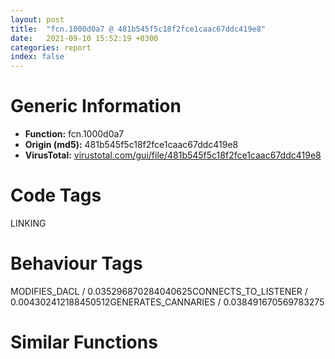 ```yaml
---
layout: post
title:  "fcn.1000d0a7 @ 481b545f5c18f2fce1caac67ddc419e8"
date:   2021-09-10 15:52:19 +0300
categories: report
index: false
---
```


# Generic Information
- **Function:** fcn.1000d0a7
- **Origin (md5):** 481b545f5c18f2fce1caac67ddc419e8
- **VirusTotal:** [virustotal.com/gui/file/481b545f5c18f2fce1caac67ddc419e8][virustotal_ref]

# Code Tags
<span class="tag" id="LINKING">LINKING</span>


# Behaviour Tags
<span class="bhv-tag" id="MODIFIES_DACL">MODIFIES_DACL / 0.035296870284040625</span><span class="bhv-tag" id="CONNECTS_TO_LISTENER">CONNECTS_TO_LISTENER / 0.004302412188450512</span><span class="bhv-tag" id="GENERATES_CANNARIES">GENERATES_CANNARIES / 0.038491670569783275</span>

# Similar Functions
<script type="text/javascript" src="https://www.gstatic.com/charts/loader.js"></script>
<script type="text/javascript">

    google.charts.load('current', {'packages':['corechart']});
    google.charts.setOnLoadCallback(drawChart);

    function drawChart() {
    var data = new google.visualization.DataTable();
        data.addColumn('number', 'X');
        data.addColumn('number', 'Y');
        data.addColumn({type: 'string', role: 'tooltip', 'p': {'html': true}});
        data.addColumn({'type': 'string', 'role': 'style'});
        
        data.addRows([
    [-26.665302276611328, -27.446264266967773, '<b><a href="/report/fcn.1000d0a7@481b545f5c18f2fce1caac67ddc419e8">fcn.1000d0a7</a><br>@481b545f5c18f2fce1caac67ddc419e8</b><br>push ebx<br>xor ebx, ebx<br>cmp dword[0x10065354], ebx<br>je 0x1000d0bf<br>xor eax, eax<br>cmp dword[0x10065348], ebx<br>pop ebx<br>setne al<br>ret <br>push esi<br>push edi<br>call fcn.1000d04f<br>push str.USER32<br>mov dword[0x10065358], eax<br>call dword[sym.imp.KERNEL32.dll_GetModuleHandleW]<br>mov edi, eax<br>cmp edi, ebx<br>je 0x1000d181<br>mov esi, dword[sym.imp.KERNEL32.dll_GetProcAddress]<br>push str.GetSystemMetrics<br>push edi<br>call esi<br>cmp eax, ebx<br>mov dword[0x10065338], eax<br>je 0x1000d181<br>push str.MonitorFromWindow<br>push edi<br>call esi<br>cmp eax, ebx<br>mov dword[0x1006533c], eax<br>je 0x1000d181<br>push str.MonitorFromRect<br>push edi<br>call esi<br>cmp eax, ebx<br>mov dword[0x10065340], eax<br>je 0x1000d181<br>push str.MonitorFromPoint<br>push edi<br>call esi<br>cmp eax, ebx<br>mov dword[0x10065344], eax<br>je 0x1000d181<br>push str.EnumDisplayMonitors<br>push edi<br>call esi<br>cmp eax, ebx<br>mov dword[0x1006534c], eax<br>je 0x1000d181<br>push str.EnumDisplayDevicesW<br>push edi<br>call esi<br>cmp eax, ebx<br>mov dword[0x10065350], eax<br>je 0x1000d181<br>cmp dword[0x10065358], ebx<br>je 0x1000d15f<br>push str.GetMonitorInfoW<br>jmp 0x1000d164<br>push str.GetMonitorInfoA<br>push edi<br>call esi<br>cmp eax, ebx<br>mov dword[0x10065348], eax<br>je 0x1000d181<br>xor eax, eax<br>inc eax<br>pop edi<br>pop esi<br>mov dword[0x10065354], 1<br>pop ebx<br>ret <br>mov dword[0x10065338], ebx<br>mov dword[0x1006533c], ebx<br>mov dword[0x10065340], ebx<br>mov dword[0x10065344], ebx<br>mov dword[0x10065348], ebx<br>mov dword[0x1006534c], ebx<br>mov dword[0x10065350], ebx<br>xor eax, eax<br>jmp 0x1000d173<br><eoc> ', 'point { fill-color: #e0440e; }'],
[-47.893272399902344, 36.13592529296875, '<b><a href="/report/fcn.004130c2@7b00dd8f2abf54a73bfb09681334ff78">fcn.004130c2</a><br>@7b00dd8f2abf54a73bfb09681334ff78</b><br>push ebx<br>xor ebx, ebx<br>cmp dword[0x46a2e4], ebx<br>je 0x4130da<br>xor eax, eax<br>cmp dword[0x46a2d8], ebx<br>pop ebx<br>setne al<br>ret <br>push esi<br>push edi<br>call fcn.0041306a<br>push str.USER32<br>mov dword[0x46a2e8], eax<br>call dword[sym.imp.KERNEL32.dll_GetModuleHandleA]<br>mov edi, eax<br>cmp edi, ebx<br>je 0x413189<br>mov esi, dword[sym.imp.KERNEL32.dll_GetProcAddress]<br>push str.GetSystemMetrics<br>push edi<br>call esi<br>cmp eax, ebx<br>mov dword[0x46a2c8], eax<br>je 0x413189<br>push str.MonitorFromWindow<br>push edi<br>call esi<br>cmp eax, ebx<br>mov dword[0x46a2cc], eax<br>je 0x413189<br>push str.MonitorFromRect<br>push edi<br>call esi<br>cmp eax, ebx<br>mov dword[0x46a2d0], eax<br>je 0x413189<br>push str.MonitorFromPoint<br>push edi<br>call esi<br>cmp eax, ebx<br>mov dword[0x46a2d4], eax<br>je 0x413189<br>push str.EnumDisplayMonitors<br>push edi<br>call esi<br>cmp eax, ebx<br>mov dword[0x46a2dc], eax<br>je 0x413189<br>push str.GetMonitorInfoA<br>push edi<br>call esi<br>cmp eax, ebx<br>mov dword[0x46a2d8], eax<br>je 0x413189<br>push str.EnumDisplayDevicesA<br>push edi<br>call esi<br>cmp eax, ebx<br>mov dword[0x46a2e0], eax<br>je 0x413189<br>xor eax, eax<br>inc eax<br>pop edi<br>pop esi<br>mov dword[0x46a2e4], 1<br>pop ebx<br>ret <br>mov dword[0x46a2c8], ebx<br>mov dword[0x46a2cc], ebx<br>mov dword[0x46a2d0], ebx<br>mov dword[0x46a2d4], ebx<br>mov dword[0x46a2d8], ebx<br>mov dword[0x46a2dc], ebx<br>mov dword[0x46a2e0], ebx<br>xor eax, eax<br>jmp 0x41317b<br><eoc> ', 'null'],
[62.23420333862305, 72.90172576904297, '<b><a href="/report/fcn.0055c1e4@c60344b51fa39a329b92557d24ff7670">fcn.0055c1e4</a><br>@c60344b51fa39a329b92557d24ff7670</b><br>mov edi, edi<br>push ebx<br>xor ebx, ebx<br>cmp dword[0x60f36c], ebx<br>je 0x55c1fe<br>xor eax, eax<br>cmp dword[0x60f360], ebx<br>pop ebx<br>setne al<br>ret <br>push esi<br>push edi<br>call fcn.0055c18a<br>push str.USER32<br>mov dword[0x60f370], eax<br>call dword[sym.imp.KERNEL32.dll_GetModuleHandleW]<br>mov edi, eax<br>cmp edi, ebx<br>je 0x55c2c0<br>mov esi, dword[sym.imp.KERNEL32.dll_GetProcAddress]<br>push str.GetSystemMetrics<br>push edi<br>call esi<br>mov dword[0x60f350], eax<br>cmp eax, ebx<br>je 0x55c2c0<br>push str.MonitorFromWindow<br>push edi<br>call esi<br>mov dword[0x60f354], eax<br>cmp eax, ebx<br>je 0x55c2c0<br>push str.MonitorFromRect<br>push edi<br>call esi<br>mov dword[0x60f358], eax<br>cmp eax, ebx<br>je 0x55c2c0<br>push str.MonitorFromPoint<br>push edi<br>call esi<br>mov dword[0x60f35c], eax<br>cmp eax, ebx<br>je 0x55c2c0<br>push str.EnumDisplayMonitors<br>push edi<br>call esi<br>mov dword[0x60f364], eax<br>cmp eax, ebx<br>je 0x55c2c0<br>push str.EnumDisplayDevicesW<br>push edi<br>call esi<br>mov dword[0x60f368], eax<br>cmp eax, ebx<br>je 0x55c2c0<br>cmp dword[0x60f370], ebx<br>je 0x55c29e<br>push str.GetMonitorInfoW<br>jmp 0x55c2a3<br>push str.GetMonitorInfoA<br>push edi<br>call esi<br>mov dword[0x60f360], eax<br>cmp eax, ebx<br>je 0x55c2c0<br>xor eax, eax<br>inc eax<br>pop edi<br>pop esi<br>mov dword[0x60f36c], 1<br>pop ebx<br>ret <br>mov dword[0x60f350], ebx<br>mov dword[0x60f354], ebx<br>mov dword[0x60f358], ebx<br>mov dword[0x60f35c], ebx<br>mov dword[0x60f360], ebx<br>mov dword[0x60f364], ebx<br>mov dword[0x60f368], ebx<br>xor eax, eax<br>jmp 0x55c2b2<br><eoc> ', 'null'],
[17.783994674682617, 22.72789192199707, '<b><a href="/report/fcn.00401930@d4e56c7d970c209a3a2b3c4b4cc5e586">fcn.00401930</a><br>@d4e56c7d970c209a3a2b3c4b4cc5e586</b><br>push ebx<br>xor ebx, ebx<br>cmp dword[0x9353f0], ebx<br>push esi<br>push edi<br>je 0x40194d<br>xor eax, eax<br>cmp dword[0x9353e8], ebx<br>setne al<br>jmp 0x401a04<br>push str.USER32<br>call dword[sym.imp.KERNEL32.dll_GetModuleHandleA]<br>mov edi, eax<br>cmp edi, ebx<br>je 0x4019d4<br>mov esi, dword[sym.imp.KERNEL32.dll_GetProcAddress]<br>push str.GetSystemMetrics<br>push edi<br>call esi<br>cmp eax, ebx<br>mov dword[0x9353d8], eax<br>je 0x4019d4<br>push str.MonitorFromWindow<br>push edi<br>call esi<br>cmp eax, ebx<br>mov dword[0x9353dc], eax<br>je 0x4019d4<br>push str.MonitorFromRect<br>push edi<br>call esi<br>cmp eax, ebx<br>mov dword[0x9353e0], eax<br>je 0x4019d4<br>push str.MonitorFromPoint<br>push edi<br>call esi<br>cmp eax, ebx<br>mov dword[0x9353e4], eax<br>je 0x4019d4<br>push str.EnumDisplayMonitors<br>push edi<br>call esi<br>cmp eax, ebx<br>mov dword[0x9353ec], eax<br>je 0x4019d4<br>push str.GetMonitorInfoA<br>push edi<br>call esi<br>cmp eax, ebx<br>mov dword[0x9353e8], eax<br>je 0x4019d4<br>push 1<br>pop eax<br>mov dword[0x9353f0], eax<br>jmp 0x401a04<br>mov dword[0x9353d8], ebx<br>mov dword[0x9353dc], ebx<br>mov dword[0x9353e0], ebx<br>mov dword[0x9353e4], ebx<br>mov dword[0x9353e8], ebx<br>mov dword[0x9353ec], ebx<br>mov dword[0x9353f0], 1<br>xor eax, eax<br>pop edi<br>pop esi<br>pop ebx<br>ret <br><eoc> ', 'null'],
[83.46162414550781, 9.319283485412598, '<b><a href="/report/fcn.00403033@59aef7c08025d70f84c85db2092fc99e">fcn.00403033</a><br>@59aef7c08025d70f84c85db2092fc99e</b><br>push ebx<br>xor ebx, ebx<br>cmp dword[0x435eac], ebx<br>je 0x40304b<br>xor eax, eax<br>cmp dword[0x435ea0], ebx<br>pop ebx<br>setne al<br>ret <br>push esi<br>push edi<br>call fcn.00402fe6<br>push str.USER32<br>mov dword[0x435eb0], eax<br>call dword[sym.imp.KERNEL32.dll_GetModuleHandleA]<br>mov edi, eax<br>cmp edi, ebx<br>je 0x4030f3<br>mov esi, dword[sym.imp.KERNEL32.dll_GetProcAddress]<br>push str.GetSystemMetrics<br>push edi<br>call esi<br>cmp eax, ebx<br>mov dword[0x435e90], eax<br>je 0x4030f3<br>push str.MonitorFromWindow<br>push edi<br>call esi<br>cmp eax, ebx<br>mov dword[0x435e94], eax<br>je 0x4030f3<br>push str.MonitorFromRect<br>push edi<br>call esi<br>cmp eax, ebx<br>mov dword[0x435e98], eax<br>je 0x4030f3<br>push str.MonitorFromPoint<br>push edi<br>call esi<br>cmp eax, ebx<br>mov dword[0x435e9c], eax<br>je 0x4030f3<br>push str.EnumDisplayMonitors<br>push edi<br>call esi<br>cmp eax, ebx<br>mov dword[0x435ea4], eax<br>je 0x4030f3<br>push str.GetMonitorInfoA<br>push edi<br>call esi<br>cmp eax, ebx<br>mov dword[0x435ea0], eax<br>je 0x4030f3<br>push str.EnumDisplayDevicesA<br>push edi<br>call esi<br>cmp eax, ebx<br>mov dword[0x435ea8], eax<br>je 0x4030f3<br>xor eax, eax<br>inc eax<br>mov dword[0x435eac], eax<br>jmp 0x403129<br>mov dword[0x435e90], ebx<br>mov dword[0x435e94], ebx<br>mov dword[0x435e98], ebx<br>mov dword[0x435e9c], ebx<br>mov dword[0x435ea0], ebx<br>mov dword[0x435ea4], ebx<br>mov dword[0x435ea8], ebx<br>mov dword[0x435eac], 1<br>xor eax, eax<br>pop edi<br>pop esi<br>pop ebx<br>ret <br><eoc> ', 'null'],
[39.01176834106445, -40.85430145263672, '<b><a href="/report/fcn.00403602@a2475448bf4050c1583e1970984a4d00">fcn.00403602</a><br>@a2475448bf4050c1583e1970984a4d00</b><br>push ebx<br>xor ebx, ebx<br>cmp dword[0x418348], ebx<br>push esi<br>push edi<br>je 0x40361f<br>xor eax, eax<br>cmp dword[0x418340], ebx<br>setne al<br>jmp 0x4036d6<br>push str.USER32<br>call dword[sym.imp.KERNEL32.dll_GetModuleHandleA]<br>mov edi, eax<br>cmp edi, ebx<br>je 0x4036a6<br>mov esi, dword[sym.imp.KERNEL32.dll_GetProcAddress]<br>push str.GetSystemMetrics<br>push edi<br>call esi<br>cmp eax, ebx<br>mov dword[0x418330], eax<br>je 0x4036a6<br>push str.MonitorFromWindow<br>push edi<br>call esi<br>cmp eax, ebx<br>mov dword[0x418334], eax<br>je 0x4036a6<br>push str.MonitorFromRect<br>push edi<br>call esi<br>cmp eax, ebx<br>mov dword[0x418338], eax<br>je 0x4036a6<br>push str.MonitorFromPoint<br>push edi<br>call esi<br>cmp eax, ebx<br>mov dword[0x41833c], eax<br>je 0x4036a6<br>push str.EnumDisplayMonitors<br>push edi<br>call esi<br>cmp eax, ebx<br>mov dword[0x418344], eax<br>je 0x4036a6<br>push str.GetMonitorInfoA<br>push edi<br>call esi<br>cmp eax, ebx<br>mov dword[0x418340], eax<br>je 0x4036a6<br>push 1<br>pop eax<br>mov dword[0x418348], eax<br>jmp 0x4036d6<br>mov dword[0x418330], ebx<br>mov dword[0x418334], ebx<br>mov dword[0x418338], ebx<br>mov dword[0x41833c], ebx<br>mov dword[0x418340], ebx<br>mov dword[0x418344], ebx<br>mov dword[0x418348], 1<br>xor eax, eax<br>pop edi<br>pop esi<br>pop ebx<br>ret <br><eoc> ', 'null'],
[-3.4434821605682373, 86.31006622314453, '<b><a href="/report/fcn.004a1fcc@3e981d1767f44f5fe2446a49ffe52f4e">fcn.004a1fcc</a><br>@3e981d1767f44f5fe2446a49ffe52f4e</b><br>push ebx<br>xor ebx, ebx<br>cmp dword[0x523980], ebx<br>push esi<br>push edi<br>je 0x4a1fe9<br>xor eax, eax<br>cmp dword[0x523978], ebx<br>setne al<br>jmp 0x4a20a0<br>push str.USER32<br>call dword[sym.imp.KERNEL32.dll_GetModuleHandleA]<br>mov edi, eax<br>cmp edi, ebx<br>je 0x4a2070<br>mov esi, dword[sym.imp.KERNEL32.dll_GetProcAddress]<br>push str.GetSystemMetrics<br>push edi<br>call esi<br>cmp eax, ebx<br>mov dword[0x523968], eax<br>je 0x4a2070<br>push str.MonitorFromWindow<br>push edi<br>call esi<br>cmp eax, ebx<br>mov dword[0x52396c], eax<br>je 0x4a2070<br>push str.MonitorFromRect<br>push edi<br>call esi<br>cmp eax, ebx<br>mov dword[0x523970], eax<br>je 0x4a2070<br>push str.MonitorFromPoint<br>push edi<br>call esi<br>cmp eax, ebx<br>mov dword[0x523974], eax<br>je 0x4a2070<br>push str.EnumDisplayMonitors<br>push edi<br>call esi<br>cmp eax, ebx<br>mov dword[0x52397c], eax<br>je 0x4a2070<br>push str.GetMonitorInfoA<br>push edi<br>call esi<br>cmp eax, ebx<br>mov dword[0x523978], eax<br>je 0x4a2070<br>push 1<br>pop eax<br>mov dword[0x523980], eax<br>jmp 0x4a20a0<br>mov dword[0x523968], ebx<br>mov dword[0x52396c], ebx<br>mov dword[0x523970], ebx<br>mov dword[0x523974], ebx<br>mov dword[0x523978], ebx<br>mov dword[0x52397c], ebx<br>mov dword[0x523980], 1<br>xor eax, eax<br>pop edi<br>pop esi<br>pop ebx<br>ret <br><eoc> ', 'null'],

        ]);

    var options = {
        title: 'Similarity Plot',
        legend: 'none',
        colors: ['#dedbd9', '#e6693e', '#ec8f6e', '#f3b49f', '#f6c7b6'],
        tooltip: {isHtml: true, trigger: 'both'},
        explorer: {
        actions: ["dragToZoom", "rightClickToReset"],
        },
        chartArea: {
        width: '80%',
        height: '80%'
        },
        width: '100%',
        height: '100%'
    };

    var chart = new google.visualization.ScatterChart(document.getElementById('chart_div'));

    chart.draw(data, options);
    }
    
</script>


<div id="chart_div" style="width: 100%px; height: 100%;"></div>

# Disassembled Code
{% highlight nasm %}

push ebx
xor ebx, ebx
cmp dword[0x10065354], ebx
je 0x1000d0bf
xor eax, eax
cmp dword[0x10065348], ebx
pop ebx
setne al
ret
push esi
push edi
call fcn.1000d04f
push str.USER32
mov dword[0x10065358], eax
call dword[sym.imp.KERNEL32.dll_GetModuleHandleW]
mov edi, eax
cmp edi, ebx
je 0x1000d181
mov esi, dword[sym.imp.KERNEL32.dll_GetProcAddress]
push str.GetSystemMetrics
push edi
call esi
cmp eax, ebx
mov dword[0x10065338], eax
je 0x1000d181
push str.MonitorFromWindow
push edi
call esi
cmp eax, ebx
mov dword[0x1006533c], eax
je 0x1000d181
push str.MonitorFromRect
push edi
call esi
cmp eax, ebx
mov dword[0x10065340], eax
je 0x1000d181
push str.MonitorFromPoint
push edi
call esi
cmp eax, ebx
mov dword[0x10065344], eax
je 0x1000d181
push str.EnumDisplayMonitors
push edi
call esi
cmp eax, ebx
mov dword[0x1006534c], eax
je 0x1000d181
push str.EnumDisplayDevicesW
push edi
call esi
cmp eax, ebx
mov dword[0x10065350], eax
je 0x1000d181
cmp dword[0x10065358], ebx
je 0x1000d15f
push str.GetMonitorInfoW
jmp 0x1000d164
push str.GetMonitorInfoA
push edi
call esi
cmp eax, ebx
mov dword[0x10065348], eax
je 0x1000d181
xor eax, eax
inc eax
pop edi
pop esi
mov dword[0x10065354], 1
pop ebx
ret
mov dword[0x10065338], ebx
mov dword[0x1006533c], ebx
mov dword[0x10065340], ebx
mov dword[0x10065344], ebx
mov dword[0x10065348], ebx
mov dword[0x1006534c], ebx
mov dword[0x10065350], ebx
xor eax, eax
jmp 0x1000d173

{% endhighlight %}

[virustotal_ref]: https://www.virustotal.com/gui/file/481b545f5c18f2fce1caac67ddc419e8